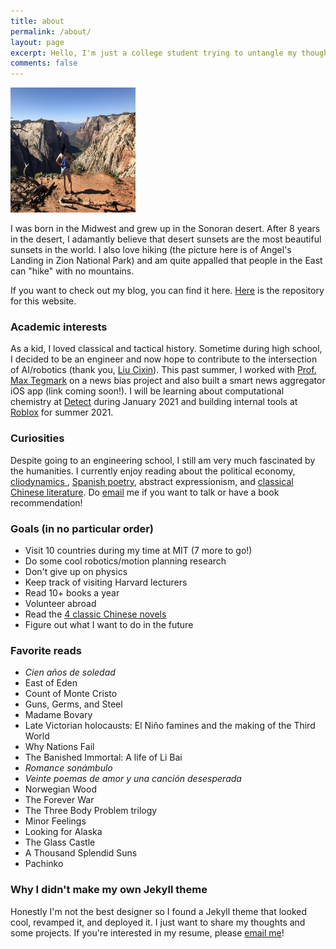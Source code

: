 ```yaml
---
title: about
permalink: /about/
layout: page
excerpt: Hello, I'm just a college student trying to untangle my thoughts.
comments: false
---
```


<img src="/assets/img/zion.jpeg" width="200" height="200" class="center" alt="Me at Angel's Landing"/>

I was born in the Midwest and grew up in the Sonoran desert. After 8 years in the desert, I adamantly believe that desert sunsets are the most beautiful sunsets in the world. I also love hiking (the picture here is of Angel's Landing in Zion National Park) and am quite appalled that people in the East can "hike" with no mountains. 

If you want to check out my blog, you can find it here. <a href="https://github.com/mlong93/personal-website">Here</a> is the repository for this website.

### Academic interests
As a kid, I loved classical and tactical history. Sometime during high school, I decided to be an engineer and now hope to contribute to the intersection of AI/robotics (thank you, <a href="https://twitter.com/liu_cixin?lang=en">Liu Cixin</a>). This past summer, I worked with <a href="https://space.mit.edu/home/tegmark/">Prof. Max Tegmark</a> on a news bias project and also built a smart news aggregator iOS app (link coming soon!). I will be learning about computational chemistry at <a href="https://www.newyorker.com/tech/annals-of-technology/jonathan-rothbergs-race-to-invent-the-ultimate-rapid-at-home-covid-19-test">Detect</a> during January 2021 and building internal tools at <a href="https://corp.roblox.com/technology/">Roblox</a> for summer 2021.

### Curiosities
Despite going to an engineering school, I still am very much fascinated by the humanities. I currently enjoy reading about the political economy, <a href="http://peterturchin.com/cliodynamics/">cliodynamics </a>, <a href="https://www.neruda.uchile.cl/obra/obraversosdelcapitan5.html"> Spanish poetry</a>, abstract expressionism, and <a href="https://cti.lib.virginia.edu/frame.htm">classical Chinese literature</a>. Do <a href="mailto:mflong00@gmail.com">email</a> me if you want to talk or have a book recommendation!

### Goals (in no particular order)
* Visit 10 countries during my time at MIT (7 more to go!)
* Do some cool robotics/motion planning research
* Don't give up on physics
* Keep track of visiting Harvard lecturers
* Read 10+ books a year
* Volunteer abroad
* Read the <a href="https://en.wikipedia.org/wiki/Classic_Chinese_Novels">4 classic Chinese novels</a>
* Figure out what I want to do in the future

### Favorite reads
* <i>Cien años de soledad</i>
* East of Eden
* Count of Monte Cristo
* Guns, Germs, and Steel
* Madame Bovary
* Late Victorian holocausts: El Niño famines and the making of the Third World
* Why Nations Fail
* The Banished Immortal: A life of Li Bai
* <i>Romance sonámbulo</i>
* <i>Veinte poemas de amor y una canción desesperada</i>
* Norwegian Wood
* The Forever War
* The Three Body Problem trilogy
* Minor Feelings
* Looking for Alaska
* The Glass Castle
* A Thousand Splendid Suns
* Pachinko

### Why I didn't make my own Jekyll theme
Honestly I'm not the best designer so I found a Jekyll theme that looked cool, revamped it, and deployed it. I just want to share my thoughts and some projects. If you're interested in my resume, please <a href="mailto:mflong00@gmail.com">email me</a>!